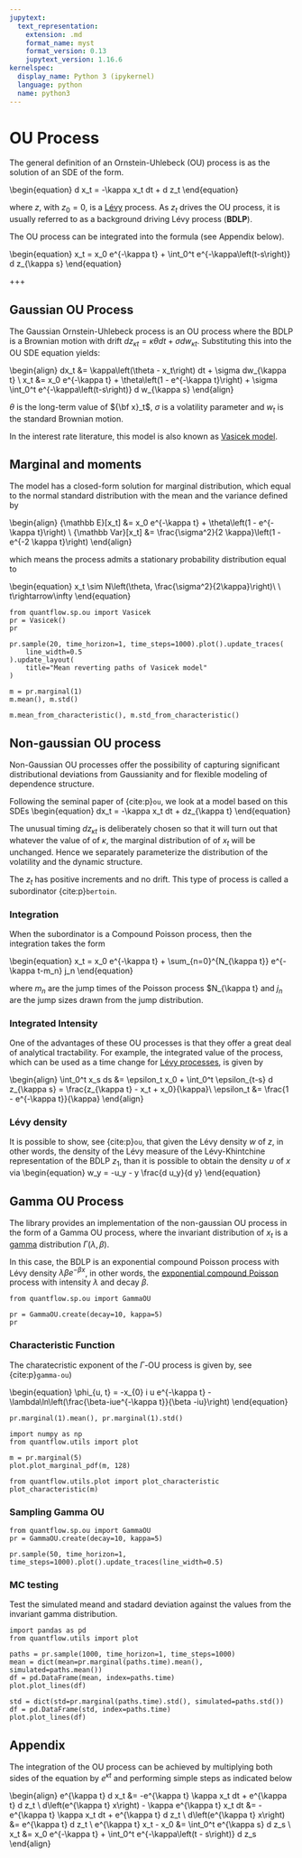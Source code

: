 ```yaml
---
jupytext:
  text_representation:
    extension: .md
    format_name: myst
    format_version: 0.13
    jupytext_version: 1.16.6
kernelspec:
  display_name: Python 3 (ipykernel)
  language: python
  name: python3
---
```


# OU Process

The general definition of an Ornstein-Uhlebeck (OU) process is as the solution of an SDE of the form.

\begin{equation}
    d x_t = -\kappa x_t dt + d z_t
\end{equation}

where $z$, with $z_0 = 0$, is a [Lévy](./levy.md) process. As $z_t$ drives the OU process, it is usually referred to as a background driving Lévy process (**BDLP**).

The OU process can be integrated into the formula (see Appendix below).

\begin{equation}
    x_t = x_0 e^{-\kappa t} + \int_0^t e^{-\kappa\left(t-s\right)} d z_{\kappa s}
\end{equation}

+++

## Gaussian OU Process

The Gaussian Ornstein-Uhlebeck process is an OU process where the BDLP is a Brownian motion with drift $d z_{\kappa t} = \kappa\theta dt + \sigma dw_{\kappa t}$. Substituting this into the OU SDE equation yields:

\begin{align}
    dx_t &= \kappa\left(\theta - x_t\right) dt + \sigma dw_{\kappa t} \\
    x_t &= x_0 e^{-\kappa t} + \theta\left(1 - e^{-\kappa t}\right) + \sigma \int_0^t e^{-\kappa\left(t-s\right)} d w_{\kappa s}
\end{align}

$\theta$ is the long-term value of ${\bf x}_t$, $\sigma$ is a volatility parameter and $w_t$ is the standard Brownian motion.

In the interest rate literature, this model is also known as [Vasicek model](https://en.wikipedia.org/wiki/Vasicek_model).

## Marginal and moments

The model has a closed-form solution for marginal distribution, which equal to the normal standard distribution with the mean and the variance defined by

\begin{align}
{\mathbb E}[x_t] &= x_0 e^{-\kappa t} + \theta\left(1 - e^{-\kappa t}\right) \\
{\mathbb Var}[x_t] &= \frac{\sigma^2}{2 \kappa}\left(1 - e^{-2 \kappa t}\right)
\end{align}

which means the process admits a stationary probability distribution equal to

\begin{equation}
    x_t \sim N\left(\theta, \frac{\sigma^2}{2\kappa}\right)\ \ t\rightarrow\infty
\end{equation}

```{code-cell}
from quantflow.sp.ou import Vasicek
pr = Vasicek()
pr
```

```{code-cell}
pr.sample(20, time_horizon=1, time_steps=1000).plot().update_traces(
    line_width=0.5
).update_layout(
    title="Mean reverting paths of Vasicek model"
)
```

```{code-cell}
m = pr.marginal(1)
m.mean(), m.std()
```

```{code-cell}
m.mean_from_characteristic(), m.std_from_characteristic()
```

## Non-gaussian OU process

Non-Gaussian OU processes offer the possibility of capturing significant distributional deviations from Gaussianity and for flexible modeling of dependence structure.

Following the seminal paper of {cite:p}`ou`, we look at a model based on this SDEs
\begin{equation}
    dx_t = -\kappa x_t dt + dz_{\kappa t}
\end{equation}

The unusual timing $dz_{\kappa t}$ is deliberately chosen so that it will turn out that whatever the value of of $\kappa$, the marginal distribution of of $x_t$ will be unchanged. Hence we separately parameterize the distribution of the volatility and the dynamic structure.

The $z_t$ has positive increments and no drift. This type of process is called a subordinator {cite:p}`bertoin`.

### Integration

When the subordinator is a Compound Poisson process, then the integration takes the form

\begin{equation}
    x_t = x_0 e^{-\kappa t} + \sum_{n=0}^{N_{\kappa t}} e^{-\kappa t-m_n} j_n
\end{equation}

where $m_n$ are the jump times of the Poisson process $N_{\kappa t} and $j_n$ are the jump sizes drawn from the jump distribution.

### Integrated Intensity

One of the advantages of these OU processes is that they offer a great deal of analytical tractability. For example, the integrated value of the process, which can be used as a time change for [Lévy processes](./levy.md), is given by

\begin{align}
   \int_0^t x_s ds &= \epsilon_t x_0 + \int_0^t \epsilon_{t-s} d z_{\kappa s} = \frac{z_{\kappa t} - x_t + x_0}{\kappa}\\
   \epsilon_t &= \frac{1 - e^{-\kappa t}}{\kappa}
\end{align}

### Lévy density

It is possible to show, see {cite:p}`ou`, that given the Lévy density $w$ of $z$, in other words, the density of the Lévy measure of the Lévy-Khintchine representation of the BDLP $z_1$, than it is possible to obtain the density $u$ of $x$ via
\begin{equation}
    w_y = -u_y - y \frac{d u_y}{d y}
\end{equation}

## Gamma OU Process

The library provides an implementation of the non-gaussian OU process in the form of a Gamma OU process, where the invariant distribution of $x_t$ is a [gamma](https://en.wikipedia.org/wiki/Gamma_distribution) distribution $\Gamma\left(\lambda, \beta\right)$.

In this case, the BDLP is an exponential compound Poisson process with Lévy density $\lambda\beta e^{-\beta x}$, in other words, the [exponential compound Poisson](./poisson.md) process with intensity $\lambda$ and decay $\beta$.

```{code-cell}
from quantflow.sp.ou import GammaOU

pr = GammaOU.create(decay=10, kappa=5)
pr
```

### Characteristic Function

The charatecristic exponent of the $\Gamma$-OU process is given by, see {cite:p}`gamma-ou`)

\begin{equation}
    \phi_{u, t} = -x_{0} i u e^{-\kappa t} - \lambda\ln\left(\frac{\beta-iue^{-\kappa t}}{\beta -iu}\right)
\end{equation}

```{code-cell}
pr.marginal(1).mean(), pr.marginal(1).std()
```

```{code-cell}
import numpy as np
from quantflow.utils import plot

m = pr.marginal(5)
plot.plot_marginal_pdf(m, 128)
```

```{code-cell}
from quantflow.utils.plot import plot_characteristic
plot_characteristic(m)
```

### Sampling Gamma OU

```{code-cell}
from quantflow.sp.ou import GammaOU
pr = GammaOU.create(decay=10, kappa=5)

pr.sample(50, time_horizon=1, time_steps=1000).plot().update_traces(line_width=0.5)
```

### MC testing

Test the simulated meand and stadard deviation against the values from the invariant gamma distribution.

```{code-cell}
import pandas as pd
from quantflow.utils import plot

paths = pr.sample(1000, time_horizon=1, time_steps=1000)
mean = dict(mean=pr.marginal(paths.time).mean(), simulated=paths.mean())
df = pd.DataFrame(mean, index=paths.time)
plot.plot_lines(df)
```

```{code-cell}
std = dict(std=pr.marginal(paths.time).std(), simulated=paths.std())
df = pd.DataFrame(std, index=paths.time)
plot.plot_lines(df)
```

## Appendix

The integration of the OU process can be achieved by multiplying both sides of the equation by $e^{\kappa t}$ and performing simple steps as indicated below

\begin{align}
    e^{\kappa t} d x_t &= -e^{\kappa t} \kappa x_t dt + e^{\kappa t} d z_t \\
    d\left(e^{\kappa t} x\right) - \kappa e^{\kappa t} x_t dt &= -e^{\kappa t} \kappa x_t dt + e^{\kappa t} d z_t \\
    d\left(e^{\kappa t} x\right) &= e^{\kappa t} d z_t \\
    e^{\kappa t} x_t - x_0 &= \int_0^t e^{\kappa s} d z_s \\
    x_t &= x_0 e^{-\kappa t} + \int_0^t e^{-\kappa\left(t - s\right)} d z_s
\end{align}

```{code-cell}

```

